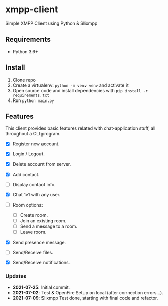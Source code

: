 # xmpp-client
Simple XMPP Client using Python & Slixmpp

## Requirements

* Python 3.6+


## Install

1. Clone repo
2. Create a virtualenv: `python -m venv venv` and activate it
3. Open source code and install dependencies with `pip install -r requirements.txt`
4. Run `python main.py`


## Features

This client provides basic features related with chat-application stuff, all throughout a CLI program.

- [x] Register new account.
- [x] Login / Logout.
- [x] Delete account from server.
- [x] Add contact.
- [ ] Display contact info.
- [x] Chat 1v1 with any user.
- [ ] Room options:
    - [ ] Create room.
    - [ ] Join an existing room.
    - [ ] Send a message to a room.
    - [ ] Leave room.
- [x] Send presence message.
- [ ] Send/Receive files.
- [x] Send/Receive notifications.


### Updates

- **2021-07-25**: Initial commit.
- **2021-07-02**: Test & OpenFire Setup on local (after connection errors...).
- **2021-07-09**: Slixmpp Test done, starting with final code and refactor.




